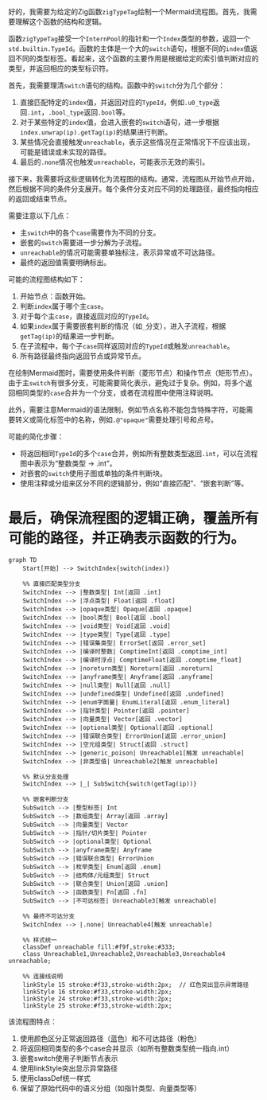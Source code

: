 好的，我需要为给定的Zig函数`zigTypeTag`绘制一个Mermaid流程图。首先，我需要理解这个函数的结构和逻辑。

函数`zigTypeTag`接受一个`InternPool`的指针和一个`Index`类型的参数，返回一个`std.builtin.TypeId`。函数的主体是一个大的`switch`语句，根据不同的`index`值返回不同的类型标签。看起来，这个函数的主要作用是根据给定的索引值判断对应的类型，并返回相应的类型标识符。

首先，我需要理清`switch`语句的结构。函数中的`switch`分为几个部分：

1. 直接匹配特定的`index`值，并返回对应的`TypeId`，例如`.u0_type`返回`.int`，`.bool_type`返回`.bool`等。
2. 对于某些特定的`index`值，会进入嵌套的`switch`语句，进一步根据`index.unwrap(ip).getTag(ip)`的结果进行判断。
3. 某些情况会直接触发`unreachable`，表示这些情况在正常情况下不应该出现，可能是错误或未实现的路径。
4. 最后的`.none`情况也触发`unreachable`，可能表示无效的索引。

接下来，我需要将这些逻辑转化为流程图的结构。通常，流程图从开始节点开始，然后根据不同的条件分支展开。每个条件分支对应不同的处理路径，最终指向相应的返回或结束节点。

需要注意以下几点：

- 主`switch`中的各个`case`需要作为不同的分支。
- 嵌套的`switch`需要进一步分解为子流程。
- `unreachable`的情况可能需要单独标注，表示异常或不可达路径。
- 最终的返回值需要明确标出。

可能的流程图结构如下：

1. 开始节点：函数开始。
2. 判断`index`属于哪个主`case`。
3. 对于每个主`case`，直接返回对应的`TypeId`。
4. 如果`index`属于需要嵌套判断的情况（如`_`分支），进入子流程，根据`getTag(ip)`的结果进一步判断。
5. 在子流程中，每个子`case`同样返回对应的`TypeId`或触发`unreachable`。
6. 所有路径最终指向返回节点或异常节点。

在绘制Mermaid图时，需要使用条件判断（菱形节点）和操作节点（矩形节点）。由于主`switch`有很多分支，可能需要简化表示，避免过于复杂。例如，将多个返回相同类型的`case`合并为一个分支，或者在流程图中使用注释说明。

此外，需要注意Mermaid的语法限制，例如节点名称不能包含特殊字符，可能需要转义或简化标签中的名称，例如`.@"opaque"`需要处理引号和点号。

可能的简化步骤：

- 将返回相同`TypeId`的多个`case`合并，例如所有整数类型返回`.int`，可以在流程图中表示为“整数类型 → .int”。
- 对嵌套的`switch`使用子图或单独的条件判断块。
- 使用注释或分组来区分不同的逻辑部分，例如“直接匹配”、“嵌套判断”等。

最后，确保流程图的逻辑正确，覆盖所有可能的路径，并正确表示函数的行为。
================================================
```mermaid
graph TD
    Start[开始] --> SwitchIndex{switch(index)}
    
    %% 直接匹配类型分支
    SwitchIndex --> |整数类型| Int[返回 .int]
    SwitchIndex --> |浮点类型| Float[返回 .float]
    SwitchIndex --> |opaque类型| Opaque[返回 .opaque]
    SwitchIndex --> |bool类型| Bool[返回 .bool]
    SwitchIndex --> |void类型| Void[返回 .void]
    SwitchIndex --> |type类型| Type[返回 .type]
    SwitchIndex --> |错误集类型| ErrorSet[返回 .error_set]
    SwitchIndex --> |编译时整数| ComptimeInt[返回 .comptime_int]
    SwitchIndex --> |编译时浮点| ComptimeFloat[返回 .comptime_float]
    SwitchIndex --> |noreturn类型| Noreturn[返回 .noreturn]
    SwitchIndex --> |anyframe类型| Anyframe[返回 .anyframe]
    SwitchIndex --> |null类型| Null[返回 .null]
    SwitchIndex --> |undefined类型| Undefined[返回 .undefined]
    SwitchIndex --> |enum字面量| EnumLiteral[返回 .enum_literal]
    SwitchIndex --> |指针类型| Pointer[返回 .pointer]
    SwitchIndex --> |向量类型| Vector[返回 .vector]
    SwitchIndex --> |optional类型| Optional[返回 .optional]
    SwitchIndex --> |错误联合类型| ErrorUnion[返回 .error_union]
    SwitchIndex --> |空元组类型| Struct[返回 .struct]
    SwitchIndex --> |generic_poison| Unreachable1[触发 unreachable]
    SwitchIndex --> |非类型值| Unreachable2[触发 unreachable]
    
    %% 默认分支处理
    SwitchIndex --> |_| SubSwitch{switch(getTag(ip))}
    
    %% 嵌套判断分支
    SubSwitch --> |整型标签| Int
    SubSwitch --> |数组类型| Array[返回 .array]
    SubSwitch --> |向量类型| Vector
    SubSwitch --> |指针/切片类型| Pointer
    SubSwitch --> |optional类型| Optional
    SubSwitch --> |anyframe类型| Anyframe
    SubSwitch --> |错误联合类型| ErrorUnion
    SubSwitch --> |枚举类型| Enum[返回 .enum]
    SubSwitch --> |结构体/元组类型| Struct
    SubSwitch --> |联合类型| Union[返回 .union]
    SubSwitch --> |函数类型| Fn[返回 .fn]
    SubSwitch --> |不可达标签| Unreachable3[触发 unreachable]
    
    %% 最终不可达分支
    SwitchIndex --> |.none| Unreachable4[触发 unreachable]
    
    %% 样式统一
    classDef unreachable fill:#f9f,stroke:#333;
    class Unreachable1,Unreachable2,Unreachable3,Unreachable4 unreachable;
    
    %% 连接线说明
    linkStyle 15 stroke:#f33,stroke-width:2px;  // 红色突出显示异常路径
    linkStyle 16 stroke:#f33,stroke-width:2px;
    linkStyle 24 stroke:#f33,stroke-width:2px;
    linkStyle 25 stroke:#f33,stroke-width:2px;
```

该流程图特点：
1. 使用颜色区分正常返回路径（蓝色）和不可达路径（粉色）
2. 将返回相同类型的多个case合并显示（如所有整数类型统一指向.int）
3. 嵌套switch使用子判断节点表示
4. 使用linkStyle突出显示异常路径
5. 使用classDef统一样式
6. 保留了原始代码中的语义分组（如指针类型、向量类型等）